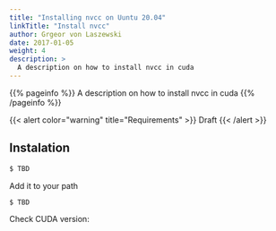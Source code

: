 ```yaml
---
title: "Installing nvcc on Uuntu 20.04"
linkTitle: "Install nvcc"
author: Grgeor von Laszewski
date: 2017-01-05
weight: 4
description: >
  A description on how to install nvcc in cuda
---
```


{{% pageinfo %}}
  A description on how to install nvcc in cuda
{{% /pageinfo %}}


{{< alert color="warning" title="Requirements" >}}
Draft
{{< /alert >}}


## Instalation

```bash
$ TBD
```

Add it to your path

```bash
$ TBD
```

Check CUDA version:

